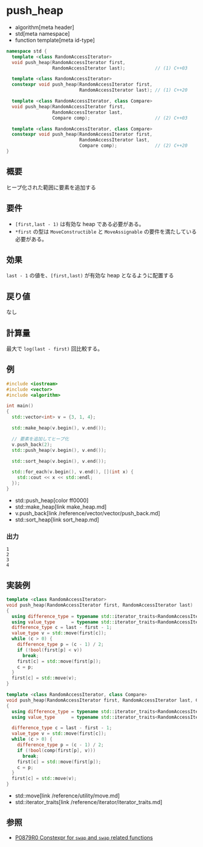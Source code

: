 # push_heap
* algorithm[meta header]
* std[meta namespace]
* function template[meta id-type]

```cpp
namespace std {
  template <class RandomAccessIterator>
  void push_heap(RandomAccessIterator first,
                 RandomAccessIterator last);           // (1) C++03

  template <class RandomAccessIterator>
  constexpr void push_heap(RandomAccessIterator first,
                           RandomAccessIterator last); // (1) C++20

  template <class RandomAccessIterator, class Compare>
  void push_heap(RandomAccessIterator first,
                 RandomAccessIterator last,
                 Compare comp);                        // (2) C++03

  template <class RandomAccessIterator, class Compare>
  constexpr void push_heap(RandomAccessIterator first,
                           RandomAccessIterator last,
                           Compare comp);              // (2) C++20
}
```

## 概要
ヒープ化された範囲に要素を追加する


## 要件
- `[first,last - 1)` は有効な heap である必要がある。
- `*first` の型は `MoveConstructible` と `MoveAssignable` の要件を満たしている必要がある。


## 効果
`last - 1` の値を、`[first,last)` が有効な heap となるように配置する


## 戻り値
なし


## 計算量
最大で `log(last - first)` 回比較する。


## 例
```cpp example
#include <iostream>
#include <vector>
#include <algorithm>

int main()
{
  std::vector<int> v = {3, 1, 4};

  std::make_heap(v.begin(), v.end());

  // 要素を追加してヒープ化
  v.push_back(2);
  std::push_heap(v.begin(), v.end());

  std::sort_heap(v.begin(), v.end());

  std::for_each(v.begin(), v.end(), [](int x) {
    std::cout << x << std::endl;
  });
}
```
* std::push_heap[color ff0000]
* std::make_heap[link make_heap.md]
* v.push_back[link /reference/vector/vector/push_back.md]
* std::sort_heap[link sort_heap.md]

### 出力
```
1
2
3
4
```


## 実装例
```cpp
template <class RandomAccessIterator>
void push_heap(RandomAccessIterator first, RandomAccessIterator last)
{
  using difference_type = typename std::iterator_traits<RandomAccessIterator>::difference_type;
  using value_type      = typename std::iterator_traits<RandomAccessIterator>::value_type;
  difference_type c = last - first - 1;
  value_type v = std::move(first[c]);
  while (c > 0) {
    difference_type p = (c - 1) / 2;
    if (!bool(first[p] < v))
      break;
    first[c] = std::move(first[p]);
    c = p;
  }
  first[c] = std::move(v);
}

template <class RandomAccessIterator, class Compare>
void push_heap(RandomAccessIterator first, RandomAccessIterator last, Compare comp)
{
  using difference_type = typename std::iterator_traits<RandomAccessIterator>::difference_type;
  using value_type      = typename std::iterator_traits<RandomAccessIterator>::value_type;

  difference_type c = last - first - 1;
  value_type v = std::move(first[c]);
  while (c > 0) {
    difference_type p = (c - 1) / 2;
    if (!bool(comp(first[p], v)))
      break;
    first[c] = std::move(first[p]);
    c = p;
  }
  first[c] = std::move(v);
}
```
* std::move[link /reference/utility/move.md]
* std::iterator_traits[link /reference/iterator/iterator_traits.md]


## 参照
- [P0879R0 Constexpr for `swap` and `swap` related functions](http://www.open-std.org/jtc1/sc22/wg21/docs/papers/2018/p0879r0.html)
